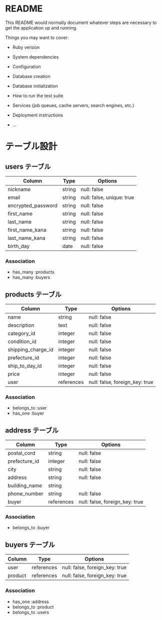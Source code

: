 # README

This README would normally document whatever steps are necessary to get the
application up and running.

Things you may want to cover:

* Ruby version

* System dependencies

* Configuration

* Database creation

* Database initialization

* How to run the test suite

* Services (job queues, cache servers, search engines, etc.)

* Deployment instructions

* ...

# テーブル設計

## users テーブル

| Column             | Type    | Options                   |
| ------------------ | ------- | ------------------------- |
| nickname           | string  | null: false               |
| email              | string  | null: false, unique: true |
| encrypted_password | string  | null: false               |
| first_name         | string  | null: false               |
| last_name          | string  | null: false               |
| first_name_kana    | string  | null: false               |
| last_name_kana     | string  | null: false               |
| birth_day          | date    | null: false               |

### Association

- has_many :products
- has_many :buyers

## products テーブル

| Column              | Type        | Options                        |
| ------------------- | ----------- | ------------------------------ |
| name                | string      | null: false                    |
| description         | text        | null: false                    |
| category_id         | integer     | null: false                    |
| condition_id        | integer     | null: false                    |
| shipping_charge_id  | integer     | null: false                    |
| prefecture_id       | integer     | null: false                    |
| ship_to_day_id      | integer     | null: false                    |
| price               | integer     | null: false                    |
| user                | references  | null: false, foreign_key: true |

### Association

- belongs_to :user
- has_one :buyer

## address テーブル

| Column        | Type       | Options                        |
| ------------- | ---------- | ------------------------------ |
| postal_cord   | string     | null: false                    |
| prefecture_id | integer    | null: false                    |
| city          | string     | null: false                    |
| address       | string     | null: false                    |
| building_name | string     |                                |
| phone_number  | string     | null: false                    |
| buyer         | references | null: false, foreign_key: true |

### Association

- belongs_to :buyer

## buyers テーブル

| Column        | Type       | Options                        |
| ------------- | ---------- | ------------------------------ |
| user          | references | null: false, foreign_key: true |
| product       | references | null: false, foreign_key: true |

### Association

- has_one :address
- belongs_to :product
- belongs_to :users